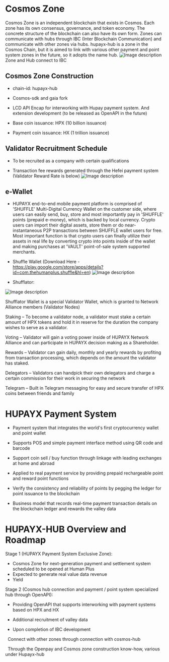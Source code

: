 # Cosmos Zone
Cosmos Zone is an independent blockchain that exists in Cosmos. Each zone has its own consensus, governance, and token economy. The concrete structure of the blockchain can also have its own form. Zones can communicate with hubs through IBC (Inter Blockchain Communication) and communicate with other zones via hubs. hupayx-hub is a zone in the Cosmos Chain, but it is aimed to link with various other payment and point system zones in the future, so it adopts the name hub.
![Image description](https://cosmos.network/images/intro/06-architecture.svg) Zone and Hub connect to IBC

## Cosmos Zone Construction
- chain-id: hupayx-hub

- Cosmos-sdk and gaia fork

- LCD API Encap for interworking with Hupay payment system. And extension development (to be released as OpenAPI in the future)

- Base coin issuance: HPX (10 billion issuance)

- Payment coin issuance: HX (1 trillion issuance)

## Validator Recruitment Schedule
- To be recruited as a company with certain qualifications

- Transaction fee rewards generated through the Hefei payment system (Validator Reward Rate is below)
![Image description](https://miro.medium.com/max/3908/1*r5mblWVdD4e5x41CDgFp5g.png)

## e-Wallet
- HUPAYX end-to-end mobile payment platform is comprised of 'SHUFFLE' Multi-Digital Currency Wallet on the customer side, where users can easily send, buy, store and most importantly pay in 'SHUFFLE' points (prepaid e-money), which is backed by local currency. Crypto users can import their digital assets, store them or do near-instantaneous P2P transactions between SHUFFLE wallet users for free. Most important function is that crypto users can finally utilize their assets in real life by converting crypto into points inside of the wallet and making purchases at 'VAULT' point-of-sale system supported merchants. 

- Shuffle Wallet (Download Here - https://play.google.com/store/apps/details?id=com.thehumanplus.shuffle&hl=en) 
![Image description](https://miro.medium.com/max/4320/1*tOkD0tAwYRkwku4CjRj0tw.jpeg)

- Shufflator:

![Image description](https://miro.medium.com/max/616/1*AdFIph1y6p1tadX5dlWmwQ.png)

Shufflator Wallet is a special Validator Wallet, which is granted to Network Alliance members (Validator Nodes)

Staking – To become a validator node, a validator must stake a certain amount of HPX tokens and hold it in reserve for the duration the company wishes to serve as a validator.

Voting – Validator will gain a voting power inside of HUPAYX Network Alliance and can participate in HUPAYX decision making as a Shareholder.

Rewards – Validator can gain daily, monthly and yearly rewards by profiting from transaction processing, which depends on the amount the validator has staked. 

Delegators – Validators can handpick their own delegators and charge a certain commission for their work in securing the network

Telegram – Built in Telegram messaging for easy and secure transfer of HPX coins between friends and family

# HUPAYX Payment System
- Payment system that integrates the world's first cryptocurrency wallet and point wallet

- Supports POS and simple payment interface method using QR code and barcode

- Support coin sell / buy function through linkage with leading exchanges at home and abroad

- Applied to real payment service by providing prepaid rechargeable point and reward point functions

- Verify the consistency and reliability of points by pegging the ledger for point issuance to the blockchain

- Business model that records real-time payment transaction details on the blockchain ledger and rewards the valley data

# HUPAYX-HUB Overview and Roadmap
Stage 1 (HUPAYX Payment System Exclusive Zone):

- Cosmos Zone for next-generation payment and settlement system scheduled to be opened at Human Plus
- Expected to generate real value data revenue
- Yield 

Stage 2 (Cosmos hub connection and payment / point system specialized hub through OpenAPI):

- Providing OpenAPI that supports interworking with payment systems based on HPX and HX

- Additional recruitment of valley data

- Upon completion of IBC development

  Connect with other zones through connection with cosmos-hub
  
  Through the Openpay and Cosmos zone construction know-how, various under Hupayx-hub


